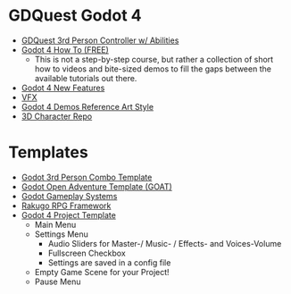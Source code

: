 
# GDQuest Godot 4
+ [GDQuest 3rd Person Controller w/ Abilities](https://www.gdquest.com/news/2022/12/godot-4-third-person-controller/)
+ [Godot 4 How To (FREE)](https://github.com/gdquest-demos/godot-4-how-tos)
	+ This is not a step-by-step course, but rather a collection of short how to videos and bite-sized demos to fill the gaps between the available tutorials out there.
+ [Godot 4 New Features](https://github.com/gdquest-demos/godot-4-new-features)
+ [VFX](https://github.com/gdquest-demos/godot-4-VFX-assets)
+ [Godot 4 Demos Reference Art Style](https://github.com/gdquest-demos/godot-4-demos-reference-style)
+ [3D Character Repo](https://github.com/gdquest-demos/3D-Characters-Repository)

# Templates
+ [Godot 3rd Person Combo Template](https://waffleawt.itch.io/godot-third-person-combo-template)
+ [Godot Open Adventure Template (GOAT)](https://github.com/miskatonicstudio/goat)
+ [Godot Gameplay Systems](https://godotengine.org/asset-library/asset/932)
+ [Rakugo RPG Framework](https://jeremi360x.itch.io/rakugo)
+ [Godot 4 Project Template](https://bodhiii.itch.io/godot-4-project-template)
	- Main Menu
	- Settings Menu
	    - Audio Sliders for Master-/ Music- / Effects- and Voices-Volume
	    - Fullscreen Checkbox
	    - Settings are saved in a config file
	- Empty Game Scene for your Project!
	- Pause Menu

